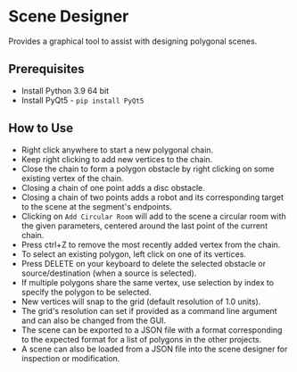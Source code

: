 # Scene Designer
Provides a graphical tool to assist with designing polygonal scenes.

## Prerequisites

* Install Python 3.9 64 bit
* Install PyQt5 - ``pip install PyQt5``

## How to Use

* Right click anywhere to start a new polygonal chain.
* Keep right clicking to add new vertices to the chain.
* Close the chain to form a polygon obstacle by right clicking on some existing vertex
of the chain.
* Closing a chain of one point adds a disc obstacle.
* Closing a chain of two points adds a robot and its corresponding target to
the scene at the segment's endpoints.
* Clicking on `Add Circular Room` will add to the scene a circular room with
 the given parameters, centered around the last point of the current chain.
* Press ctrl+Z to remove the most recently added vertex from the chain.
* To select an existing polygon, left click on one of its vertices.
* Press DELETE on your keyboard to delete the selected obstacle or source/destination (when a source is selected).
* If multiple polygons share the same vertex, use selection by index to
specify
the polygon to be selected.
* New vertices will snap to the grid (default resolution of 1.0 units).
* The grid's resolution can set if provided as a command line argument and
can also be changed from the GUI.
* The scene can be exported to a JSON file with a format
corresponding to the expected format for a list of polygons in the other
projects.
* A scene can also be loaded from a JSON file into the scene designer for
 inspection or modification.
